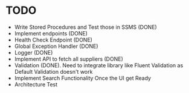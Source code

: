 # TODO

- Write Stored Procedures and Test those in SSMS (DONE)
- Implement endpoints (DONE)
- Health Check Endpoint (DONE)
- Global Exception Handler (DONE)
- Logger (DONE)
- Implement API to fetch all suppliers (DONE)
- Validation (DONE). Need to integrate library like Fluent Validation as Default Validation doesn't work
- Implement Search Functionality Once the UI get Ready
- Architecture Test